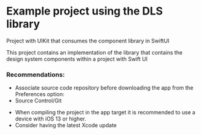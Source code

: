 <h1>Example project using the DLS library</h1>

Project with UIKit that consumes the component library in SwiftUI

This project contains an implementation of the library that contains the design system components within a project with Swift UI

<h3>Recommendations:</h3>
<ul>
<li>Associate source code repository before downloading the app from the Preferences option:</li>
<li>Source Control/Git</li>
</ul>
<ul>
<li>When compiling the project in the app target it is recommended to use a device with iOS 13 or higher.</li>

<li>Consider having the latest Xcode update</li>
</ul>



